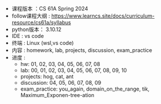- 课程版本 ：CS 61A Spring 2024
- follow课程大纲 : https://www.learncs.site/docs/curriculum-resource/cs61a/syllabus
- python版本： 3.10.12
- IDE : vs code
- 终端 : Linux (wsl,vs code)
- 内容 : homework, lab, projects, discussion, exam_practice
- 进度 : 
    - hw: 01, 02, 03, 04, 05, 06, 07, 08
    - lab: 00, 01, 02, 03, 04, 05, 06, 07, 08, 09, 10
    - projects: hog, cat, ant
    - discussion: 04, 05, 06, 07, 08, 09
    - exam_practice: you_again, domain_on_the_range, tik, Maximum_Exponen-tree-ation
